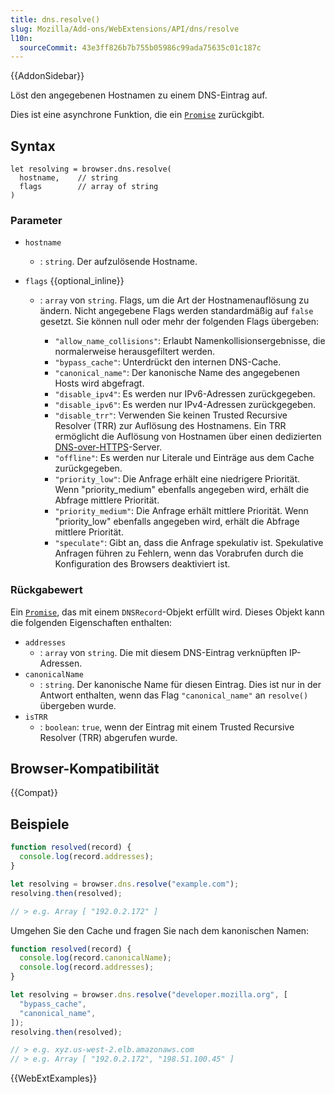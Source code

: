 ```yaml
---
title: dns.resolve()
slug: Mozilla/Add-ons/WebExtensions/API/dns/resolve
l10n:
  sourceCommit: 43e3ff826b7b755b05986c99ada75635c01c187c
---
```


{{AddonSidebar}}

Löst den angegebenen Hostnamen zu einem DNS-Eintrag auf.

Dies ist eine asynchrone Funktion, die ein [`Promise`](/de/docs/Web/JavaScript/Reference/Global_Objects/Promise) zurückgibt.

## Syntax

```js-nolint
let resolving = browser.dns.resolve(
  hostname,    // string
  flags        // array of string
)
```

### Parameter

- `hostname`
  - : `string`. Der aufzulösende Hostname.
- `flags` {{optional_inline}}

  - : `array` von `string`. Flags, um die Art der Hostnamenauflösung zu ändern. Nicht angegebene Flags werden standardmäßig auf `false` gesetzt. Sie können null oder mehr der folgenden Flags übergeben:

    - `"allow_name_collisions"`: Erlaubt Namenkollisionsergebnisse, die normalerweise herausgefiltert werden.
    - `"bypass_cache"`: Unterdrückt den internen DNS-Cache.
    - `"canonical_name"`: Der kanonische Name des angegebenen Hosts wird abgefragt.
    - `"disable_ipv4"`: Es werden nur IPv6-Adressen zurückgegeben.
    - `"disable_ipv6"`: Es werden nur IPv4-Adressen zurückgegeben.
    - `"disable_trr"`: Verwenden Sie keinen Trusted Recursive Resolver (TRR) zur Auflösung des Hostnamens. Ein TRR ermöglicht die Auflösung von Hostnamen über einen dedizierten [DNS-over-HTTPS](https://datatracker.ietf.org/doc/html/draft-ietf-doh-dns-over-https-02)-Server.
    - `"offline"`: Es werden nur Literale und Einträge aus dem Cache zurückgegeben.
    - `"priority_low"`: Die Anfrage erhält eine niedrigere Priorität. Wenn "priority_medium" ebenfalls angegeben wird, erhält die Abfrage mittlere Priorität.
    - `"priority_medium"`: Die Anfrage erhält mittlere Priorität. Wenn "priority_low" ebenfalls angegeben wird, erhält die Abfrage mittlere Priorität.
    - `"speculate"`: Gibt an, dass die Anfrage spekulativ ist. Spekulative Anfragen führen zu Fehlern, wenn das Vorabrufen durch die Konfiguration des Browsers deaktiviert ist.

### Rückgabewert

Ein [`Promise`](/de/docs/Web/JavaScript/Reference/Global_Objects/Promise), das mit einem `DNSRecord`-Objekt erfüllt wird. Dieses Objekt kann die folgenden Eigenschaften enthalten:

- `addresses`
  - : `array` von `string`. Die mit diesem DNS-Eintrag verknüpften IP-Adressen.
- `canonicalName`
  - : `string`. Der kanonische Name für diesen Eintrag. Dies ist nur in der Antwort enthalten, wenn das Flag `"canonical_name"` an `resolve()` übergeben wurde.
- `isTRR`
  - : `boolean`: `true`, wenn der Eintrag mit einem Trusted Recursive Resolver (TRR) abgerufen wurde.

## Browser-Kompatibilität

{{Compat}}

## Beispiele

```js
function resolved(record) {
  console.log(record.addresses);
}

let resolving = browser.dns.resolve("example.com");
resolving.then(resolved);

// > e.g. Array [ "192.0.2.172" ]
```

Umgehen Sie den Cache und fragen Sie nach dem kanonischen Namen:

```js
function resolved(record) {
  console.log(record.canonicalName);
  console.log(record.addresses);
}

let resolving = browser.dns.resolve("developer.mozilla.org", [
  "bypass_cache",
  "canonical_name",
]);
resolving.then(resolved);

// > e.g. xyz.us-west-2.elb.amazonaws.com
// > e.g. Array [ "192.0.2.172", "198.51.100.45" ]
```

{{WebExtExamples}}

